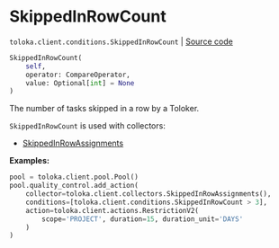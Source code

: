 # SkippedInRowCount
`toloka.client.conditions.SkippedInRowCount` | [Source code](https://github.com/Toloka/toloka-kit/blob/v1.2.3/src/client/conditions.py#L491)

```python
SkippedInRowCount(
    self,
    operator: CompareOperator,
    value: Optional[int] = None
)
```

The number of tasks skipped in a row by a Toloker.


`SkippedInRowCount` is used with collectors:
- [SkippedInRowAssignments](toloka.client.collectors.SkippedInRowAssignments.md)


**Examples:**


```python
pool = toloka.client.pool.Pool()
pool.quality_control.add_action(
    collector=toloka.client.collectors.SkippedInRowAssignments(),
    conditions=[toloka.client.conditions.SkippedInRowCount > 3],
    action=toloka.client.actions.RestrictionV2(
        scope='PROJECT', duration=15, duration_unit='DAYS'
    )
)
```
